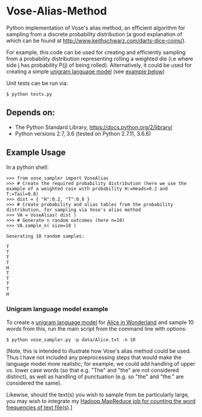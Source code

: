 # Vose-Alias-Method
Python implementation of Vose's alias method, an efficient algorithm for sampling from a discrete probability distribution (a good explanation of which can be found at http://www.keithschwarz.com/darts-dice-coins/).

For example, this code can be used for creating and efficiently sampling from a probability distribution representing rolling a weighted die (i.e where side j has probability P(j) of being rolled). Alternatively, it could be used for creating a simple [unigram language model](https://en.wikipedia.org/wiki/Language_model#Unigram_models) (see [example below](#unigram-usage))

Unit tests can be run via:

```$ python tests.py```


## <a name="depends-on">Depends on:</a>
- The Python Standard Library, https://docs.python.org/2/library/
- Python versions 2.7, 3.6 (tested on Python 2.7.11, 3.6.6)

## <a name="example-usage">Example Usage</a>
In a python shell:

```
>>> from vose_sampler import VoseAlias
>>> # Create the required probability distribution (here we use the example of a weighted coin with probability H:=Heads=0.2 and T:=Tail=0.8)
>>> dist = { "H":0.2, "T":0.8 }
>>> # Create probability and alias tables from the probability distribution, for sampling via Vose's alias method
>>> VA = VoseAlias( dist )
>>> # Generate n random outcomes (here n=10)
>>> VA.sample_n( size=10 )

Generating 10 random samples:

T
T
T
T
H
T
T
T
T
H
```

### <a name="unigram-usage">Unigram language model example</a>
To create a [unigram language model](https://en.wikipedia.org/wiki/Language_model#Unigram_models) for [Alice in Wonderland](http://www.gutenberg.org/cache/epub/11/pg11.txt) and sample 10 words from this, run the main script from the command line with options:

```$ python vose_sampler.py -p data/Alice.txt -n 10```

[Note, this is intended to illustrate how Vose's alias method could be used. Thus I have not included any preprocessing steps that would make the language model more realistic; for example, we could add handling of upper vs. lower case words (so that e.g. "The" and "the" are not considered distinct), as well as handling of punctuation (e.g. so "the" and "the." are considered the same).

Likewise, should the text(s) you wish to sample from be particularly large, you may wish to integrate my [Hadoop MapReduce job for counting the word frequencies of text file(s)](https://github.com/asmith26/python-mapreduce-examples/tree/master/word_frequencies).]
